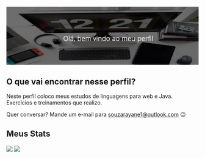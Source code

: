 ![Bem vindo(a) ao meu repositório!](https://github.com/souzarayane/souzarayane/blob/main/Banner.png)

## O que vai encontrar nesse perfil?

Neste perfil coloco meus estudos de linguagens para web e Java. Exercícios e treinamentos que realizo. 

Quer conversar? Mande um e-mail para <a href="mailto:souzarayane1@outlook.com">souzarayane1@outlook.com</a> :wink:

## Meus Stats

<img align="center" src="https://github-readme-stats.vercel.app/api?username=souzarayane&show_icons=true&theme=default" />

<img align="center" src="https://github-readme-stats.vercel.app/api/top-langs/?username=souzarayane" />




